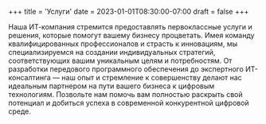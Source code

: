 +++
title = 'Услуги'
date = 2023-01-01T08:30:00-07:00
draft = false
+++

Наша ИТ-компания стремится предоставлять первоклассные услуги и решения, которые помогут вашему бизнесу процветать. Имея команду квалифицированных профессионалов и страсть к инновациям, мы специализируемся на создании индивидуальных стратегий, соответствующих вашим уникальным целям и потребностям. От разработки передового программного обеспечения до экспертного ИТ-консалтинга — наш опыт и стремление к совершенству делают нас идеальным партнером на пути вашего бизнеса к цифровым технологиям. Позвольте нам помочь вам полностью раскрыть свой потенциал и добиться успеха в современной конкурентной цифровой среде.
